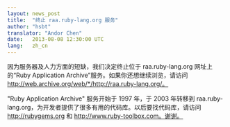 ```yaml
---
layout: news_post
title:  "终止 raa.ruby-lang.org 服务"
author: "hsbt"
translator: "Andor Chen"
date:   2013-08-08 12:30:00 UTC
lang:   zh_cn
---
```


因为服务器及人力方面的短缺，我们决定终止位于 raa.ruby-lang.org 网址上的“Ruby Application Archive”服务。如果你还想继续浏览，请访问 http://web.archive.org/web/*/http://raa.ruby-lang.org/。

"Ruby Application Archive" 服务开始于 1997 年，于 2003 年转移到 raa.ruby-lang.org，为开发者提供了很多有用的代码库。以后要找代码库，请访问 http://rubygems.org 和 http://www.ruby-toolbox.com。谢谢。
